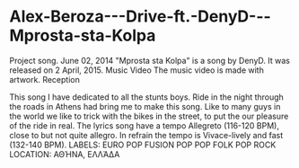# Alex-Beroza---Drive-ft.-DenyD---Mprosta-sta-Kolpa
Project song.
June 02, 2014
"Mprosta sta Kolpa" is a song by DenyD. It was released on 2 April, 2015. 
Music Video
The music video is made with artwork.
Reception


This song I have dedicated to all the stunts boys. Ride in the night through the roads in Athens had bring me to make this song. 
Like to many guys in the world we like to trick with the bikes in the street, to put the our pleasure of the ride in real. 
The lyrics song have a tempo Allegreto (116-120 BPM), close to but not quite allegro. 
In refrain the tempo is Vivace-lively and fast (132-140 BPM). 
LABELS: EURO POP FUSION POP POP FOLK POP ROCK
LOCATION: ΑΘΉΝΑ, ΕΛΛΆΔΑ
